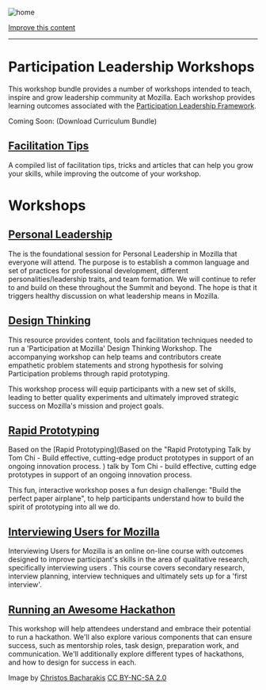![home](https://c2.staticflickr.com/2/1568/24281932359_576a4e366d_z.jpg)

[<i class="fa fa-wrench"></i> Improve this content](https://github.com/mozilla/participation-curriculum/blob/gh-pages/content.md)

* * *

# Participation Leadership Workshops

This workshop bundle provides a number of workshops intended to teach, inspire and grow leadership community at Mozilla.  Each workshop provides learning outcomes associated with the [Participation Leadership Framework](http://tiptoes.ca/wp-content/uploads/2015/08/2015-08-28_1244.png).

Coming Soon: (Download Curriculum Bundle)

## [Facilitation Tips](http://mozilla.github.io/participation-curriculum/facilitation-tips/index.html)
A compiled list of facilitation tips, tricks and articles that can help you grow your skills, while improving the outcome of your workshop.

# Workshops

## [Personal Leadership](http://mozilla.github.io/participation-curriculum/personal-leadership/index.html#)

The is the foundational session for Personal Leadership in Mozilla that everyone will attend. The purpose is to establish a common language and set of practices for professional development, different personalities/leadership traits, and team formation. We will continue to refer to and build on these throughout the Summit and beyond. The hope is that it triggers healthy discussion on what leadership means in Mozilla.  

## [Design Thinking](http://mozilla.github.io/participation-curriculum/design-thinking/index.html#)

This resource provides content, tools and facilitation techniques needed to run a 'Participation at Mozilla' Design Thinking Workshop. The accompanying workshop can help teams and contributors create empathetic problem statements and strong hypothesis for solving Participation problems through rapid prototyping.

This workshop process will equip participants with a new set of skills, leading to better quality experiments and ultimately improved strategic success on Mozilla's mission and project goals.

## [Rapid Prototyping](http://mozilla.github.io/participation-curriculum/rapid-prototyping/index.html#)

Based on the [Rapid Prototyping](Based on the "Rapid Prototyping Talk by Tom Chi - Build effective, cutting-edge product prototypes in support of an ongoing innovation process. ) talk by Tom Chi - build effective, cutting edge prototypes in support of an ongoing innovation process.

This fun, interactive workshop poses a fun design challenge: "Build the perfect paper airplane", to help participants understand how to build the spirit of prototyping into all we do.

## [Interviewing Users for Mozilla](http://mozilla.github.io/participation-curriculum/interviewing-users-for-mozilla/index.html)

Interviewing Users for Mozilla is an online on-line course with outcomes designed to improve participant's skills in the area of qualitative research, specifically interviewing users . This course covers secondary research, interview planning, interview techniques and ultimately sets up for a 'first interview'.

## [Running an Awesome Hackathon](http://mozilla.github.io/participation-curriculum/awesome-hackathon/index.html)

This workshop will help attendees understand and embrace their potential to run a hackathon.  We'll also explore various components that can ensure success, such as mentorship roles, task design, preparation work, and communication.  We'll additionally explore different types of hackathons, and how to design for success in each.


Image by [Christos Bacharakis](https://www.flickr.com/photos/christosbacharakis/24281932359/in/album-72157663878010671/) [CC BY-NC-SA 2.0](https://creativecommons.org/licenses/by-nc-sa/2.0/)

